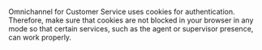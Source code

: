Omnichannel for Customer Service uses cookies for authentication. Therefore, make sure that cookies are not blocked in your browser in any mode so that certain services, such as the agent or supervisor presence, can work properly.
